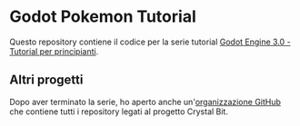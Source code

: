 # Godot Pokemon Tutorial

Questo repository contiene il codice per la serie tutorial 
[Godot Engine 3.0 - Tutorial per principianti](https://www.youtube.com/playlist?list=PLaCq3HqKQR6rlPpf2GAOXp52ddt0V71Yl).

## Altri progetti

Dopo aver terminato la serie, ho aperto anche un'[organizzazione GitHub](https://github.com/crystal-bit) che contiene tutti i 
repository legati al progetto Crystal Bit.
